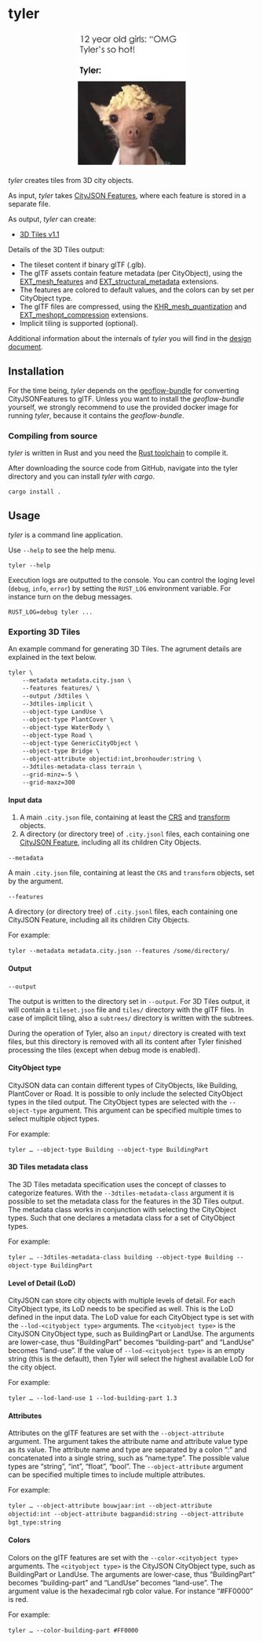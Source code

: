 # tyler

<p align="center">
  <img src="https://github.com/3DGI/tyler/blob/master/tyler.png" />
</p>

*tyler* creates tiles from 3D city objects.

As input, *tyler* takes [CityJSON Features](https://www.cityjson.org/specs/1.1.3/#text-sequences-and-streaming-with-cityjsonfeature), where each feature is stored in a separate file.

As output, *tyler* can create:

- [3D Tiles v1.1](https://docs.ogc.org/cs/22-025r4/22-025r4.html)

Details of the 3D Tiles output:

- The tileset content if binary glTF (.glb).
- The glTF assets contain feature metadata (per CityObject), using the [EXT_mesh_features](https://github.com/CesiumGS/glTF/tree/3d-tiles-next/extensions/2.0/Vendor/EXT_mesh_features) and [EXT_structural_metadata](https://github.com/CesiumGS/glTF/tree/3d-tiles-next/extensions/2.0/Vendor/EXT_structural_metadata) extensions.
- The features are colored to default values, and the colors can by set per CityObject type.
- The glTF files are compressed, using the [KHR_mesh_quantization](https://github.com/KhronosGroup/glTF/tree/main/extensions/2.0/Khronos/KHR_mesh_quantization) and [EXT_meshopt_compression](https://github.com/KhronosGroup/glTF/tree/main/extensions/2.0/Vendor/EXT_meshopt_compression) extensions.
- Implicit tiling is supported (optional).

Additional information about the internals of *tyler* you will find in the [design document](https://github.com/3DGI/tyler/blob/master/docs/design_document.md).

## Installation

For the time being, *tyler* depends on the [geoflow-bundle](https://github.com/geoflow3d/geoflow-bundle) for converting CityJSONFeatures to glTF.
Unless you want to install the *geoflow-bundle* yourself, we strongly recommend to use the provided docker image for running *tyler*, because it contains the *geoflow-bundle*.

### Compiling from source

*tyler* is written in Rust and you need the [Rust toolchain](https://www.rust-lang.org/learn/get-started) to compile it.

After downloading the source code from GitHub, navigate into the tyler directory and you can install *tyler* with *cargo*.

```shell
cargo install .
```

## Usage

*tyler* is a command line application.

Use `--help` to see the help menu.

```shell
tyler --help
```

Execution logs are outputted to the console.
You can control the loging level (`debug`, `info`, `error`) by setting the `RUST_LOG` environment variable.
For instance turn on the debug messages.

```shell
RUST_LOG=debug tyler ...
```

### Exporting 3D Tiles

An example command for generating 3D Tiles. 
The agrument details are explained in the text below.

```shell
tyler \
    --metadata metadata.city.json \
    --features features/ \
    --output /3dtiles \
    --3dtiles-implicit \
    --object-type LandUse \
    --object-type PlantCover \
    --object-type WaterBody \
    --object-type Road \
    --object-type GenericCityObject \
    --object-type Bridge \
    --object-attribute objectid:int,bronhouder:string \
    --3dtiles-metadata-class terrain \
    --grid-minz=-5 \
    --grid-maxz=300
```

#### Input data

1. A main `.city.json` file, containing at least the [CRS](https://www.cityjson.org/specs/1.1.3/#referencesystem-crs) and [transform](https://www.cityjson.org/specs/1.1.3/#transform-object) objects.
2. A directory (or directory tree) of `.city.jsonl` files, each containing one [CityJSON Feature](https://www.cityjson.org/specs/1.1.3/#text-sequences-and-streaming-with-cityjsonfeature), including all its children City Objects.

`--metadata`

A main `.city.json` file, containing at least the `CRS` and `transform` objects, set by the argument.

`--features`

A directory (or directory tree) of `.city.jsonl` files, each containing one CityJSON Feature, including all its children City Objects.

For example:

`tyler --metadata metadata.city.json --features /some/directory/`

#### Output

`--output`

The output is written to the directory set in `--output`. 
For 3D Tiles output, it will contain a `tileset.json` file and `tiles/` directory with the glTF files. 
In case of implicit tiling, also a `subtrees/` directory is written with the subtrees.

During the operation of Tyler, also an `input/` directory is created with text files, but this directory is removed with all its content after Tyler finished processing the tiles (except when debug mode is enabled).

#### CityObject type

CityJSON data can contain different types of CityObjects, like Building, PlantCover or Road. 
It is possible to only include the selected CityObject types in the tiled output. 
The CityObject types are selected with the `--object-type` argument. 
This argument can be specified multiple times to select multiple object types.

For example:

`tyler … --object-type Building --object-type BuildingPart`

#### 3D Tiles metadata class

The 3D Tiles metadata specification uses the concept of classes to categorize features. 
With the `--3dtiles-metadata-class` argument it is possible to set the metadata class for the features in the 3D Tiles output.
The metadata class works in conjunction with selecting the CityObject types. Such that one declares a metadata class for a set of CityObject types.

For example:

`tyler … --3dtiles-metadata-class building --object-type Building --object-type BuildingPart`

#### Level of Detail (LoD)

CityJSON can store city objects with multiple levels of detail. 
For each CityObject type, its LoD needs to be specified as well. 
This is the LoD defined in the input data. 
The LoD value for each CityObject type is set with the `--lod-<cityobject type>` arguments. The `<cityobject type>` is the CityJSON CityObject type, such as BuildingPart or LandUse. 
The arguments are lower-case, thus “BuildingPart” becomes “building-part” and “LandUse” becomes “land-use”.
If the value of `--lod-<cityobject type>` is an empty string (this is the default), then Tyler will select the highest available LoD for the city object.

For example:

`tyler … --lod-land-use 1 --lod-building-part 1.3`

#### Attributes

Attributes on the glTF features are set with the `--object-attribute` argument. 
The argument takes the attribute name and attribute value type as its value. 
The attribute name and type are separated by a colon “:” and concatenated into a single string, such as “name:type”. 
The possible value types are “string”, “int”, “float”, “bool”.
The `--object-attribute` argument can be specified multiple times to include multiple attributes.

For example:

`tyler … --object-attribute bouwjaar:int --object-attribute objectid:int --object-attribute bagpandid:string --object-attribute bgt_type:string`

#### Colors

Colors on the glTF features are set with the `--color-<cityobject type>` arguments. 
The `<cityobject type>` is the CityJSON CityObject type, such as BuildingPart or LandUse. 
The arguments are lower-case, thus “BuildingPart” becomes “building-part” and “LandUse” becomes “land-use”.
The argument value is the hexadecimal rgb color value. For instance “#FF0000” is red.

For example:

`tyler … --color-building-part #FF0000`
